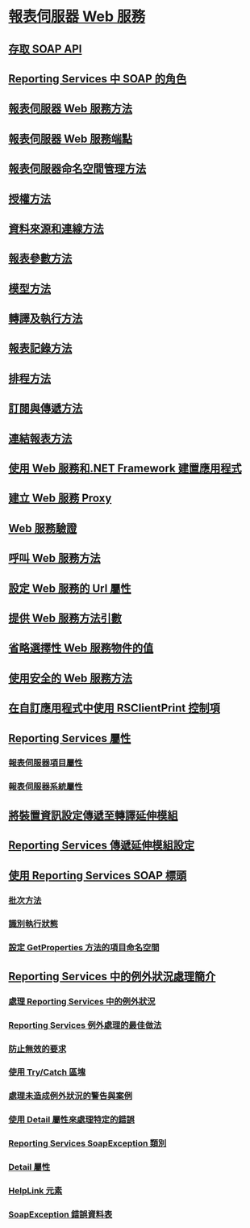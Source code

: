 # [報表伺服器 Web 服務](report-server-web-service.md)
## [存取 SOAP API](accessing-the-soap-api.md)
## [Reporting Services 中 SOAP 的角色](the-role-of-soap-in-reporting-services.md)
## [報表伺服器 Web 服務方法](methods/report-server-web-service-methods.md)
## [報表伺服器 Web 服務端點](methods/report-server-web-service-endpoints.md)
## [報表伺服器命名空間管理方法](methods/report-server-namespace-management-methods.md)
## [授權方法](methods/authorization-methods.md)
## [資料來源和連線方法](methods/data-sources-and-connection-methods.md)
## [報表參數方法](methods/report-parameters-methods.md)
## [模型方法](methods/model-methods-report-server-web-service.md)
## [轉譯及執行方法](methods/rendering-and-execution-methods.md)
## [報表記錄方法](methods/report-history-methods.md)
## [排程方法](methods/scheduling-methods.md)
## [訂閱與傳遞方法](methods/subscription-and-delivery-methods.md)
## [連結報表方法](methods/linked-reports-methods.md)
## [使用 Web 服務和.NET Framework 建置應用程式](net-framework/building-applications-using-the-web-service-and-the-net-framework.md)
## [建立 Web 服務 Proxy](net-framework/creating-the-web-service-proxy.md)
## [Web 服務驗證](net-framework/web-service-authentication.md)
## [呼叫 Web 服務方法](net-framework/calling-web-service-methods.md)
## [設定 Web 服務的 Url 屬性](net-framework/setting-the-url-property-of-the-web-service.md)
## [提供 Web 服務方法引數](net-framework/supplying-web-service-method-arguments.md)
## [省略選擇性 Web 服務物件的值](net-framework/omitting-values-for-optional-web-service-objects.md)
## [使用安全的 Web 服務方法](net-framework/using-secure-web-service-methods.md)
## [在自訂應用程式中使用 RSClientPrint 控制項](net-framework/using-the-rsclientprint-control-in-custom-applications.md)
## [Reporting Services 屬性](net-framework/reporting-services-properties.md)
### [報表伺服器項目屬性](net-framework/reporting-services-properties-report-server-item-properties.md)
### [報表伺服器系統屬性](net-framework/reporting-services-properties-report-server-system-properties.md)
## [將裝置資訊設定傳遞至轉譯延伸模組](net-framework/passing-device-information-settings-to-rendering-extensions.md)
## [Reporting Services 傳遞延伸模組設定](net-framework/reporting-services-delivery-extension-settings.md)
## [使用 Reporting Services SOAP 標頭](../report-server-web-service-net-framework-soap-headers/using-reporting-services-soap-headers.md)
### [批次方法](../report-server-web-service-net-framework-soap-headers/batching-methods.md)
### [識別執行狀態](../report-server-web-service-net-framework-soap-headers/identifying-execution-state.md)
### [設定 GetProperties 方法的項目命名空間](../report-server-web-service-net-framework-soap-headers/setting-the-item-namespace-for-the-getproperties-method.md)
## [Reporting Services 中的例外狀況處理簡介](../report-server-web-service-net-framework-exception-handling/introducing-exception-handling-in-reporting-services.md)
### [處理 Reporting Services 中的例外狀況](../report-server-web-service-net-framework-exception-handling/handling-exceptions-in-reporting-services.md)
### [Reporting Services 例外處理的最佳做法](../report-server-web-service-net-framework-exception-handling/best-practices/best-practices-for-reporting-services-exception-handling.md)
### [防止無效的要求](../report-server-web-service-net-framework-exception-handling/best-practices/preventing-invalid-requests.md)
### [使用 Try/Catch 區塊](../report-server-web-service-net-framework-exception-handling/best-practices/using-try-and-catch-blocks.md)
### [處理未造成例外狀況的警告與案例](../report-server-web-service-net-framework-exception-handling/best-practices/handling-warnings-and-cases-that-do-not-cause-exceptions.md)
### [使用 Detail 屬性來處理特定的錯誤](../report-server-web-service-net-framework-exception-handling/best-practices/using-the-detail-property-to-handle-specific-errors.md)
### [Reporting Services SoapException 類別](../report-server-web-service-net-framework-exception-handling/soapexception-class/reporting-services-soapexception-class.md)
### [Detail 屬性](../report-server-web-service-net-framework-exception-handling/soapexception-class/detail-property.md)
### [HelpLink 元素](../report-server-web-service-net-framework-exception-handling/soapexception-class/helplink-element.md)
### [SoapException 錯誤資料表](../report-server-web-service-net-framework-exception-handling/soapexception-class/soapexception-errors-table.md)

